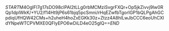 $START$M4OgIFl7g17sDO98clPAI2tLLg0rbMCMziSvgrFXQr+Op5jkZivvj9lw0RQp1dpIWkK/+YU2/f14Ht9jP6s61bjq5pcSmni/rHqEZwfbTgorIGP1bQLPgAhGCpdiqUfHQW42CMs+h2uheH4hoZxEGKk30z+Ztzz4A8hlLwJbCCC6eoUhCXldYNpeWTCPVMXE0QFlyEPO6wDiLD4eO25glQ==$END$